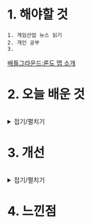 # 1. 해야할 것
```
1. 게임산업 뉴스 읽기
2. 개인 공부
3. 
```
[배틀그라운드:론도 맵 소개](https://www.gameinsight.co.kr/news/articleView.html?idxno=31329)


# 2. 오늘 배운 것
```

```
<details>
<summary>접기/펼치기</summary>


</details>



# 3. 개선
```

```
<details>
<summary>접기/펼치기</summary>


</details>



# 4. 느낀점
```

```


